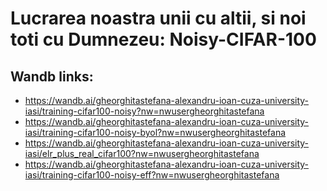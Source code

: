 # Lucrarea noastra unii cu altii, si noi toti cu Dumnezeu: Noisy-CIFAR-100

## Wandb links:
- https://wandb.ai/gheorghitastefana-alexandru-ioan-cuza-university-iasi/training-cifar100-noisy?nw=nwusergheorghitastefana
- https://wandb.ai/gheorghitastefana-alexandru-ioan-cuza-university-iasi/training-cifar100-noisy-byol?nw=nwusergheorghitastefana
- https://wandb.ai/gheorghitastefana-alexandru-ioan-cuza-university-iasi/elr_plus_real_cifar100?nw=nwusergheorghitastefana
- https://wandb.ai/gheorghitastefana-alexandru-ioan-cuza-university-iasi/training-cifar100-noisy-eff?nw=nwusergheorghitastefana
